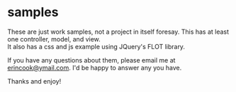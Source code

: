 samples
=======
These are just work samples, not a project in itself foresay.  This has at least one controller, model, and view.  
It also has a css and js example using JQuery's FLOT library.  

If you have any questions about them, please email me at erincook@ymail.com.  I'd be happy to answer any you have.

Thanks and enjoy!
